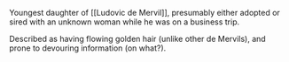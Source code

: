 Youngest daughter of [[Ludovic de Mervil]], presumably either adopted or sired with an unknown woman while he was on a business trip.

Described as having flowing golden hair (unlike other de Mervils), and prone to devouring information (on what?).